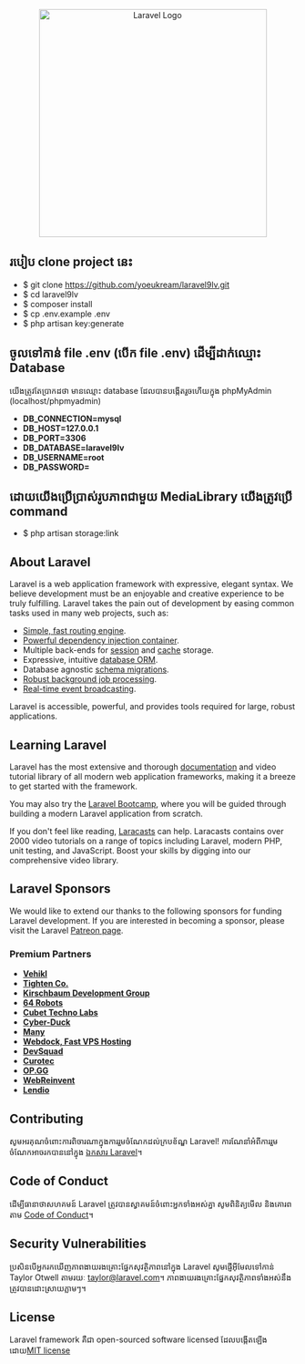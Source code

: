 <p align="center"><a href="https://laravel.com" target="_blank"><img src="https://raw.githubusercontent.com/laravel/art/master/logo-lockup/5%20SVG/2%20CMYK/1%20Full%20Color/laravel-logolockup-cmyk-red.svg" width="400" alt="Laravel Logo"></a></p>

## របៀប clone project នេះ
- $ git clone https://github.com/yoeukream/laravel9lv.git
- $ cd laravel9lv
- $ composer install
- $ cp .env.example .env
- $ php artisan key:generate

## ចូលទៅកាន់ file .env (បើក file .env) ដើម្បីដាក់ឈ្មោះ Database
យើងត្រូវតែប្រាកដថា មានឈ្មោះ database ដែលបានបង្កើតរួចហើយក្នុង phpMyAdmin (localhost/phpmyadmin)

  -  **DB_CONNECTION=mysql**
  -  **DB_HOST=127.0.0.1**
  -  **DB_PORT=3306**
  -  **DB_DATABASE=laravel9lv**
  -  **DB_USERNAME=root**
  -  **DB_PASSWORD=**

## ដោយយើងប្រើប្រាស់រូបភាពជាមួយ MediaLibrary យើងត្រូវប្រើ command
  - $ php artisan storage:link


## About Laravel

Laravel is a web application framework with expressive, elegant syntax. We believe development must be an enjoyable and creative experience to be truly fulfilling. Laravel takes the pain out of development by easing common tasks used in many web projects, such as:

- [Simple, fast routing engine](https://laravel.com/docs/routing).
- [Powerful dependency injection container](https://laravel.com/docs/container).
- Multiple back-ends for [session](https://laravel.com/docs/session) and [cache](https://laravel.com/docs/cache) storage.
- Expressive, intuitive [database ORM](https://laravel.com/docs/eloquent).
- Database agnostic [schema migrations](https://laravel.com/docs/migrations).
- [Robust background job processing](https://laravel.com/docs/queues).
- [Real-time event broadcasting](https://laravel.com/docs/broadcasting).

Laravel is accessible, powerful, and provides tools required for large, robust applications.

## Learning Laravel

Laravel has the most extensive and thorough [documentation](https://laravel.com/docs) and video tutorial library of all modern web application frameworks, making it a breeze to get started with the framework.

You may also try the [Laravel Bootcamp](https://bootcamp.laravel.com), where you will be guided through building a modern Laravel application from scratch.

If you don't feel like reading, [Laracasts](https://laracasts.com) can help. Laracasts contains over 2000 video tutorials on a range of topics including Laravel, modern PHP, unit testing, and JavaScript. Boost your skills by digging into our comprehensive video library.

## Laravel Sponsors

We would like to extend our thanks to the following sponsors for funding Laravel development. If you are interested in becoming a sponsor, please visit the Laravel [Patreon page](https://patreon.com/taylorotwell).

### Premium Partners

- **[Vehikl](https://vehikl.com/)**
- **[Tighten Co.](https://tighten.co)**
- **[Kirschbaum Development Group](https://kirschbaumdevelopment.com)**
- **[64 Robots](https://64robots.com)**
- **[Cubet Techno Labs](https://cubettech.com)**
- **[Cyber-Duck](https://cyber-duck.co.uk)**
- **[Many](https://www.many.co.uk)**
- **[Webdock, Fast VPS Hosting](https://www.webdock.io/en)**
- **[DevSquad](https://devsquad.com)**
- **[Curotec](https://www.curotec.com/services/technologies/laravel/)**
- **[OP.GG](https://op.gg)**
- **[WebReinvent](https://webreinvent.com/?utm_source=laravel&utm_medium=github&utm_campaign=patreon-sponsors)**
- **[Lendio](https://lendio.com)**

## Contributing

សូមអរគុណចំពោះការពិចារណាក្នុងការរួមចំណែកដល់ក្របខ័ណ្ឌ Laravel! ការណែនាំអំពីការរួមចំណែកអាចរកបាននៅក្នុង [ឯកសារ Laravel](https://laravel.com/docs/contributions)។

## Code of Conduct

ដើម្បីធានាថាសហគមន៍ Laravel ត្រូវបានស្វាគមន៍ចំពោះអ្នកទាំងអស់គ្នា សូមពិនិត្យមើល និងគោរពតាម [Code of Conduct](https://laravel.com/docs/contributions#code-of-conduct)។

## Security Vulnerabilities

ប្រសិនបើអ្នករកឃើញភាពងាយរងគ្រោះផ្នែកសុវត្ថិភាពនៅក្នុង Laravel សូមផ្ញើអ៊ីមែលទៅកាន់ Taylor Otwell តាមរយៈ [taylor@laravel.com](mailto:taylor@laravel.com)។ ភាពងាយរងគ្រោះផ្នែកសុវត្ថិភាពទាំងអស់នឹងត្រូវបានដោះស្រាយភ្លាមៗ។

## License

Laravel framework គឺជា open-sourced software licensed ដែលបង្កើតឡើងដោយ[MIT license](https://opensource.org/licenses/MIT)
